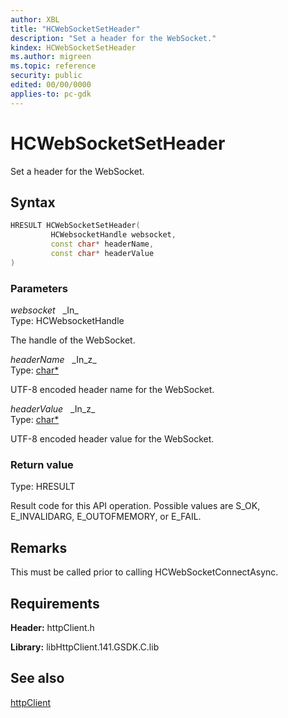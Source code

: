 ```yaml
---
author: XBL
title: "HCWebSocketSetHeader"
description: "Set a header for the WebSocket."
kindex: HCWebSocketSetHeader
ms.author: migreen
ms.topic: reference
security: public
edited: 00/00/0000
applies-to: pc-gdk
---
```


# HCWebSocketSetHeader  

Set a header for the WebSocket.  

## Syntax  
  
```cpp
HRESULT HCWebSocketSetHeader(  
         HCWebsocketHandle websocket,  
         const char* headerName,  
         const char* headerValue  
)  
```  
  
### Parameters  
  
*websocket* &nbsp;&nbsp;\_In\_  
Type: HCWebsocketHandle  
  
The handle of the WebSocket.  
  
*headerName* &nbsp;&nbsp;\_In\_z\_  
Type: [char*](../../trace/structs/char.md)  
  
UTF-8 encoded header name for the WebSocket.  
  
*headerValue* &nbsp;&nbsp;\_In\_z\_  
Type: [char*](../../trace/structs/char.md)  
  
UTF-8 encoded header value for the WebSocket.  
  
  
### Return value  
Type: HRESULT
  
Result code for this API operation. Possible values are S_OK, E_INVALIDARG, E_OUTOFMEMORY, or E_FAIL.
  
## Remarks  
  
This must be called prior to calling HCWebSocketConnectAsync.
  
## Requirements  
  
**Header:** httpClient.h
  
**Library:** libHttpClient.141.GSDK.C.lib
  
## See also  
[httpClient](../httpclient_members.md)  
  
  
